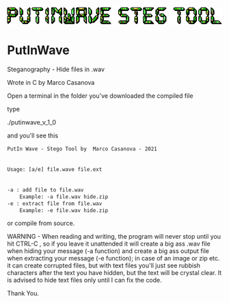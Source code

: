 <img src="https://github.com/MarcoCasanova00/putinwave/blob/main/banner.gif" />

# PutInWave

Steganography - Hide files in .wav 

Wrote in C by Marco Casanova

Open a terminal in the folder you've downloaded the compiled file

type

./putinwave_v_1_0 

and you'll see this 

	PutIn Wave - Stego Tool by  Marco Casanova - 2021


	Usage: [a/e] file.wave file.ext
  
  
	-a : add file to file.wav
		Example: -a file.wav hide.zip
	-e : extract file from file.wav
		Example: -e file.wav hide.zip
    
    
or compile from source.
    
WARNING - When reading and writing, the program will never stop until you hit CTRL-C , so if you leave it unattended it will create a big ass .wav file when hiding your message (-a function) and create a big ass output file when extracting your message (-e function); in case of an image or zip etc. it can create corrupted files, but with text files you'll just see rubbish characters after the text you have hidden, but the text will be crystal clear.
    It is advised to hide text files only until I can fix the code.
    
Thank You. 
    
